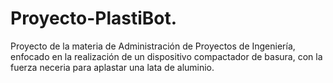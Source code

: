 # Proyecto-PlastiBot.
Proyecto de la materia de Administración de Proyectos de Ingeniería, enfocado en la realización de un dispositivo compactador de basura, con la fuerza neceria para aplastar una lata de aluminio.
